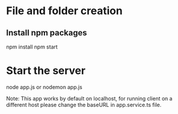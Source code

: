 #  File and folder creation

## Install npm packages
npm install
npm start

# Start the server
node app.js or nodemon app.js

Note: This app works by default on localhost, for running client on a different host please change the baseURL in app.service.ts file.